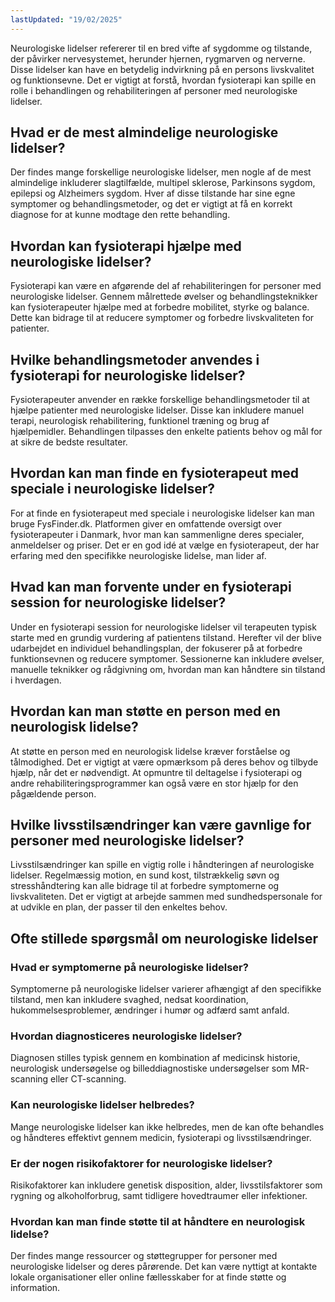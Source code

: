 ```yaml
---
lastUpdated: "19/02/2025"
---
```


Neurologiske lidelser refererer til en bred vifte af sygdomme og tilstande, der påvirker nervesystemet, herunder hjernen, rygmarven og nerverne. Disse lidelser kan have en betydelig indvirkning på en persons livskvalitet og funktionsevne. Det er vigtigt at forstå, hvordan fysioterapi kan spille en rolle i behandlingen og rehabiliteringen af personer med neurologiske lidelser.

## Hvad er de mest almindelige neurologiske lidelser?

Der findes mange forskellige neurologiske lidelser, men nogle af de mest almindelige inkluderer slagtilfælde, multipel sklerose, Parkinsons sygdom, epilepsi og Alzheimers sygdom. Hver af disse tilstande har sine egne symptomer og behandlingsmetoder, og det er vigtigt at få en korrekt diagnose for at kunne modtage den rette behandling.

## Hvordan kan fysioterapi hjælpe med neurologiske lidelser?

Fysioterapi kan være en afgørende del af rehabiliteringen for personer med neurologiske lidelser. Gennem målrettede øvelser og behandlingsteknikker kan fysioterapeuter hjælpe med at forbedre mobilitet, styrke og balance. Dette kan bidrage til at reducere symptomer og forbedre livskvaliteten for patienter.

## Hvilke behandlingsmetoder anvendes i fysioterapi for neurologiske lidelser?

Fysioterapeuter anvender en række forskellige behandlingsmetoder til at hjælpe patienter med neurologiske lidelser. Disse kan inkludere manuel terapi, neurologisk rehabilitering, funktionel træning og brug af hjælpemidler. Behandlingen tilpasses den enkelte patients behov og mål for at sikre de bedste resultater.

## Hvordan kan man finde en fysioterapeut med speciale i neurologiske lidelser?

For at finde en fysioterapeut med speciale i neurologiske lidelser kan man bruge FysFinder.dk. Platformen giver en omfattende oversigt over fysioterapeuter i Danmark, hvor man kan sammenligne deres specialer, anmeldelser og priser. Det er en god idé at vælge en fysioterapeut, der har erfaring med den specifikke neurologiske lidelse, man lider af.

## Hvad kan man forvente under en fysioterapi session for neurologiske lidelser?

Under en fysioterapi session for neurologiske lidelser vil terapeuten typisk starte med en grundig vurdering af patientens tilstand. Herefter vil der blive udarbejdet en individuel behandlingsplan, der fokuserer på at forbedre funktionsevnen og reducere symptomer. Sessionerne kan inkludere øvelser, manuelle teknikker og rådgivning om, hvordan man kan håndtere sin tilstand i hverdagen.

## Hvordan kan man støtte en person med en neurologisk lidelse?

At støtte en person med en neurologisk lidelse kræver forståelse og tålmodighed. Det er vigtigt at være opmærksom på deres behov og tilbyde hjælp, når det er nødvendigt. At opmuntre til deltagelse i fysioterapi og andre rehabiliteringsprogrammer kan også være en stor hjælp for den pågældende person.

## Hvilke livsstilsændringer kan være gavnlige for personer med neurologiske lidelser?

Livsstilsændringer kan spille en vigtig rolle i håndteringen af neurologiske lidelser. Regelmæssig motion, en sund kost, tilstrækkelig søvn og stresshåndtering kan alle bidrage til at forbedre symptomerne og livskvaliteten. Det er vigtigt at arbejde sammen med sundhedspersonale for at udvikle en plan, der passer til den enkeltes behov.

## Ofte stillede spørgsmål om neurologiske lidelser

### Hvad er symptomerne på neurologiske lidelser?

Symptomerne på neurologiske lidelser varierer afhængigt af den specifikke tilstand, men kan inkludere svaghed, nedsat koordination, hukommelsesproblemer, ændringer i humør og adfærd samt anfald.

### Hvordan diagnosticeres neurologiske lidelser?

Diagnosen stilles typisk gennem en kombination af medicinsk historie, neurologisk undersøgelse og billeddiagnostiske undersøgelser som MR-scanning eller CT-scanning.

### Kan neurologiske lidelser helbredes?

Mange neurologiske lidelser kan ikke helbredes, men de kan ofte behandles og håndteres effektivt gennem medicin, fysioterapi og livsstilsændringer.

### Er der nogen risikofaktorer for neurologiske lidelser?

Risikofaktorer kan inkludere genetisk disposition, alder, livsstilsfaktorer som rygning og alkoholforbrug, samt tidligere hovedtraumer eller infektioner.

### Hvordan kan man finde støtte til at håndtere en neurologisk lidelse?

Der findes mange ressourcer og støttegrupper for personer med neurologiske lidelser og deres pårørende. Det kan være nyttigt at kontakte lokale organisationer eller online fællesskaber for at finde støtte og information.
